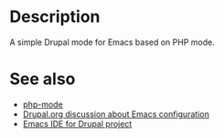 # Description

A simple Drupal mode for Emacs based on PHP mode.

# See also

* [php-mode](https://github.com/ejmr/php-mode)
* [Drupal.org discussion about Emacs configuration](http://drupal.org/node/59868)
* [Emacs IDE for Drupal project](http://drupal.org/project/emacs)

